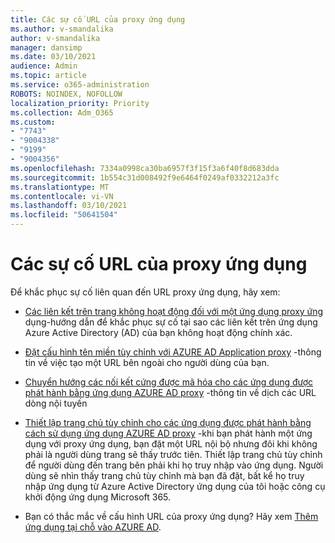 ```yaml
---
title: Các sự cố URL của proxy ứng dụng
ms.author: v-smandalika
author: v-smandalika
manager: dansimp
ms.date: 03/10/2021
audience: Admin
ms.topic: article
ms.service: o365-administration
ROBOTS: NOINDEX, NOFOLLOW
localization_priority: Priority
ms.collection: Adm_O365
ms.custom:
- "7743"
- "9004338"
- "9199"
- "9004356"
ms.openlocfilehash: 7334a0998ca30ba6957f3f15f3a6f40f8d683dda
ms.sourcegitcommit: 1b554c31d008492f9e6464f0249af0332212a3fc
ms.translationtype: MT
ms.contentlocale: vi-VN
ms.lasthandoff: 03/10/2021
ms.locfileid: "50641504"
---
```

# <a name="application-proxy-url-issues"></a>Các sự cố URL của proxy ứng dụng

Để khắc phục sự cố liên quan đến URL proxy ứng dụng, hãy xem:

- [Các liên kết trên trang không hoạt động đối với một ứng dụng proxy ứng](https://docs.microsoft.com/azure/active-directory/manage-apps/application-proxy-page-links-broken-problem)  dụng-hướng dẫn để khắc phục sự cố tại sao các liên kết trên ứng dụng Azure Active Directory (AD) của bạn không hoạt động chính xác.

- [Đặt cấu hình tên miền tùy chỉnh với AZURE AD Application proxy](https://docs.microsoft.com/azure/active-directory/manage-apps/application-proxy-configure-custom-domain)  -thông tin về việc tạo một URL bên ngoài cho người dùng của bạn.

- [Chuyển hướng các nối kết cứng được mã hóa cho các ứng dụng được phát hành bằng ứng dụng AZURE AD proxy](https://docs.microsoft.com/azure/active-directory/manage-apps/application-proxy-configure-hard-coded-link-translation)  -thông tin về dịch các URL dòng nội tuyến

- [Thiết lập trang chủ tùy chỉnh cho các ứng dụng được phát hành bằng cách sử dụng ứng dụng AZURE AD proxy](https://docs.microsoft.com/azure/active-directory/manage-apps/application-proxy-configure-custom-home-page#change-the-home-page-in-the-azure-portal) -khi bạn phát hành một ứng dụng với proxy ứng dụng, bạn đặt một URL nội bộ nhưng đôi khi không phải là người dùng trang sẽ thấy trước tiên. Thiết lập trang chủ tùy chỉnh để người dùng đến trang bên phải khi họ truy nhập vào ứng dụng. Người dùng sẽ nhìn thấy trang chủ tùy chỉnh mà bạn đã đặt, bất kể họ truy nhập ứng dụng từ Azure Active Directory ứng dụng của tôi hoặc công cụ khởi động ứng dụng Microsoft 365.

- Bạn có thắc mắc về cấu hình URL của proxy ứng dụng? Hãy xem [Thêm ứng dụng tại chỗ vào AZURE AD](https://docs.microsoft.com/azure/active-directory/manage-apps/application-proxy-add-on-premises-application#add-an-on-premises-app-to-azure-ad).
 

